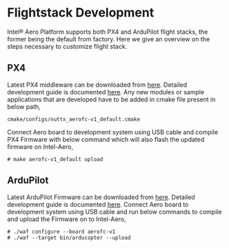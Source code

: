 # Flightstack Development

Intel® Aero Platform supports both PX4 and ArduPilot flight stacks, the former being the default from factory. Here we give an overview on the steps necessary to customize flight stack.

## PX4

Latest PX4 middleware can be downloaded from [here](https://github.com/PX4/Firmware). Detailed development guide is documented [here](https://dev.px4.io/en/).
Any new modules or sample applications that are developed have to be added in cmake file present in below path,
```console
cmake/configs/nuttx_aerofc-v1_default.cmake
```
Connect Aero board to development system using USB cable and compile PX4 Firmware with below command which will also flash the updated firmware on Intel-Aero,
```console
# make aerofc-v1_default upload
```

## ArduPilot

Latest ArduPilot Firmware can be downloaded from [here](https://github.com/ArduPilot/ardupilot). Detailed development guide is documented [here](http://ardupilot.org/dev/).
Connect Aero board to development system using USB cable and run below commands to compile and upload the Firmware on to Intel-Aero,
```console
# ./waf configure --board aerofc-v1 
# ./waf --target bin/arducopter --upload
```
